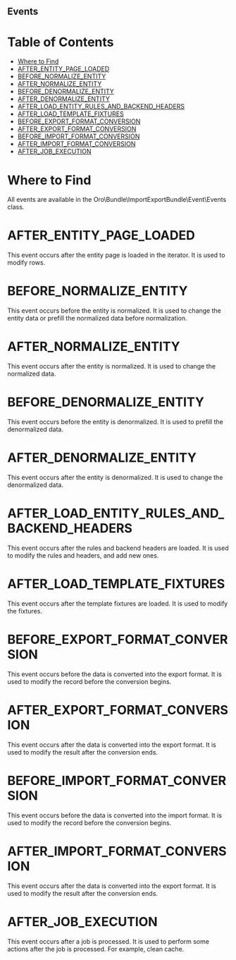 ## Events

# Table of Contents

 - [Where to Find](#where-to-find)
 - [AFTER_ENTITY_PAGE_LOADED](#after-entity-page-loaded)
 - [BEFORE_NORMALIZE_ENTITY](#before-normalize-entity)
 - [AFTER_NORMALIZE_ENTITY](#after-normalize-entity)
 - [BEFORE_DENORMALIZE_ENTITY](#before-denormalize-entity)
 - [AFTER_DENORMALIZE_ENTITY](#after-denormalize-entity)
 - [AFTER_LOAD_ENTITY_RULES_AND_BACKEND_HEADERS](#after-load-entity-rules-and-backend-headers)
 - [AFTER_LOAD_TEMPLATE_FIXTURES](#after-load-template-fixtures)
 - [BEFORE_EXPORT_FORMAT_CONVERSION](#before-export-format-conversion)
 - [AFTER_EXPORT_FORMAT_CONVERSION](#after-export-format-conversion)
 - [BEFORE_IMPORT_FORMAT_CONVERSION](#before-import-format-conversion)
 - [AFTER_IMPORT_FORMAT_CONVERSION](#after-import-format-conversion)
 - [AFTER_JOB_EXECUTION](#after-job-execution)

# Where to Find

All events are available in the Oro\Bundle\ImportExportBundle\Event\Events class.

# AFTER_ENTITY_PAGE_LOADED

This event occurs after the entity page is loaded in the iterator. It is used to modify rows.

# BEFORE_NORMALIZE_ENTITY

This event occurs before the entity is normalized. It is used to change the entity data or prefill the normalized data before normalization.

# AFTER_NORMALIZE_ENTITY

This event occurs after the entity is normalized. It is used to change the normalized data.

# BEFORE_DENORMALIZE_ENTITY

This event occurs before the entity is denormalized.
It is used to prefill the denormalized data.

# AFTER_DENORMALIZE_ENTITY

This event occurs after the entity is denormalized.
It is used to change the denormalized data.

# AFTER_LOAD_ENTITY_RULES_AND_BACKEND_HEADERS

This event occurs after the rules and backend headers are loaded.
It is used to modify the rules and headers, and add new ones.

# AFTER_LOAD_TEMPLATE_FIXTURES

This event occurs after the template fixtures are loaded.
It is used to modify the fixtures.

# BEFORE_EXPORT_FORMAT_CONVERSION

This event occurs before the data is converted into the export format.
It is used to modify the record before the conversion begins.

# AFTER_EXPORT_FORMAT_CONVERSION

This event occurs after the data is converted into the export format.
It is used to modify the result after the conversion ends.

# BEFORE_IMPORT_FORMAT_CONVERSION

This event occurs before the data is converted into the import format.
It is used to modify the record before the conversion begins.

# AFTER_IMPORT_FORMAT_CONVERSION

This event occurs after the data is converted into the export format.
It is used to modify the result after the conversion ends.

# AFTER_JOB_EXECUTION

This event occurs after a job is processed.
It is used to perform some actions after the job is processed. For example, clean cache.
